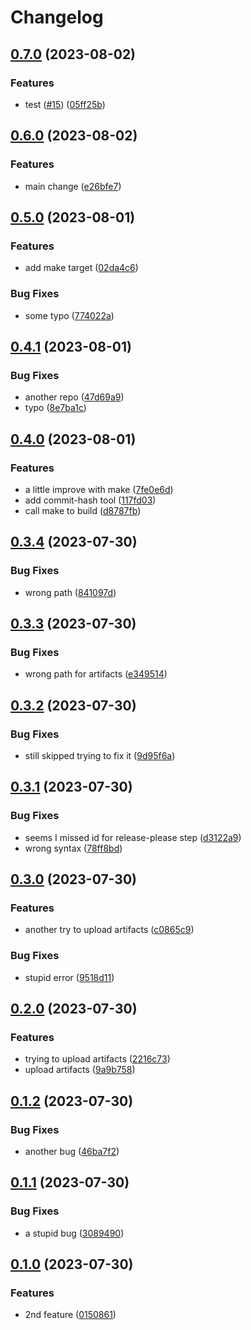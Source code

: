 # Changelog

## [0.7.0](https://github.com/breakersun/release_playground/compare/v0.6.0...v0.7.0) (2023-08-02)


### Features

* test ([#15](https://github.com/breakersun/release_playground/issues/15)) ([05ff25b](https://github.com/breakersun/release_playground/commit/05ff25b31c33203d85e697538fe288f792ec5842))

## [0.6.0](https://github.com/breakersun/release_playground/compare/v0.5.0...v0.6.0) (2023-08-02)


### Features

* main change ([e26bfe7](https://github.com/breakersun/release_playground/commit/e26bfe737768e30c5a1990419ab302e4390d4dff))

## [0.5.0](https://github.com/breakersun/release_playground/compare/v0.4.1...v0.5.0) (2023-08-01)


### Features

* add make target ([02da4c6](https://github.com/breakersun/release_playground/commit/02da4c64c29c843aac91e612def15689e53aa557))


### Bug Fixes

* some typo ([774022a](https://github.com/breakersun/release_playground/commit/774022a20fb5f7c48443b53ab1828b9589195dfa))

## [0.4.1](https://github.com/breakersun/release_playground/compare/v0.4.0...v0.4.1) (2023-08-01)


### Bug Fixes

* another repo ([47d69a9](https://github.com/breakersun/release_playground/commit/47d69a952a9968403d5d8c68cf4c05760459e56a))
* typo ([8e7ba1c](https://github.com/breakersun/release_playground/commit/8e7ba1c51036ae7a92f667fb381dcfbc164a08c3))

## [0.4.0](https://github.com/breakersun/release_playground/compare/v0.3.4...v0.4.0) (2023-08-01)


### Features

* a little improve with make ([7fe0e6d](https://github.com/breakersun/release_playground/commit/7fe0e6da99d83bc60ce044427e5179b20b52bcde))
* add commit-hash tool ([117fd03](https://github.com/breakersun/release_playground/commit/117fd031e182445a67ae22066a7fe51d2303c9dd))
* call make to build ([d8787fb](https://github.com/breakersun/release_playground/commit/d8787fb67f6bc8347b71a2efff76c750cdd7e9f6))

## [0.3.4](https://github.com/breakersun/release_playground/compare/v0.3.3...v0.3.4) (2023-07-30)


### Bug Fixes

* wrong path ([841097d](https://github.com/breakersun/release_playground/commit/841097d7c0523625a9473b96bb2c6b9162fdf771))

## [0.3.3](https://github.com/breakersun/release_playground/compare/v0.3.2...v0.3.3) (2023-07-30)


### Bug Fixes

* wrong path for artifacts ([e349514](https://github.com/breakersun/release_playground/commit/e349514202fa15bfba82cda7ba0bddd30a11d452))

## [0.3.2](https://github.com/breakersun/release_playground/compare/v0.3.1...v0.3.2) (2023-07-30)


### Bug Fixes

* still skipped trying to fix it ([9d95f6a](https://github.com/breakersun/release_playground/commit/9d95f6ab97d381af516502873acc6c856d19063e))

## [0.3.1](https://github.com/breakersun/release_playground/compare/v0.3.0...v0.3.1) (2023-07-30)


### Bug Fixes

* seems I missed id for release-please step ([d3122a9](https://github.com/breakersun/release_playground/commit/d3122a9a574a3cf80f46e2c6eceb13437a6abcd1))
* wrong syntax ([78ff8bd](https://github.com/breakersun/release_playground/commit/78ff8bd8d9f6e3233d35b905b4ccc37509782eb6))

## [0.3.0](https://github.com/breakersun/release_playground/compare/v0.2.0...v0.3.0) (2023-07-30)


### Features

* another try to upload artifacts ([c0865c9](https://github.com/breakersun/release_playground/commit/c0865c9a496b1ae8e30039bc1ec50bdd94d83a1e))


### Bug Fixes

* stupid error ([9518d11](https://github.com/breakersun/release_playground/commit/9518d1144cee5db7de43af1b0e8589e5eeae655a))

## [0.2.0](https://github.com/breakersun/release_playground/compare/v0.1.2...v0.2.0) (2023-07-30)


### Features

* trying to upload artifacts ([2216c73](https://github.com/breakersun/release_playground/commit/2216c7336e47301b47b979c9ee98d90f296dd76c))
* upload artifacts ([9a9b758](https://github.com/breakersun/release_playground/commit/9a9b758df5e01cba9e02db9ba23a0833232444ff))

## [0.1.2](https://github.com/breakersun/release_playground/compare/v0.1.1...v0.1.2) (2023-07-30)


### Bug Fixes

* another bug ([46ba7f2](https://github.com/breakersun/release_playground/commit/46ba7f210b3806c6025f0516e824166b3c668855))

## [0.1.1](https://github.com/breakersun/release_playground/compare/v0.1.0...v0.1.1) (2023-07-30)


### Bug Fixes

* a stupid bug ([3089490](https://github.com/breakersun/release_playground/commit/30894904335f9201194f295afc795eadca9b146e))

## [0.1.0](https://github.com/breakersun/release_playground/compare/0.0.0...v0.1.0) (2023-07-30)


### Features

* 2nd feature ([0150861](https://github.com/breakersun/release_playground/commit/0150861bc19fae47a8c84b11c1324f4360d24c2a))
